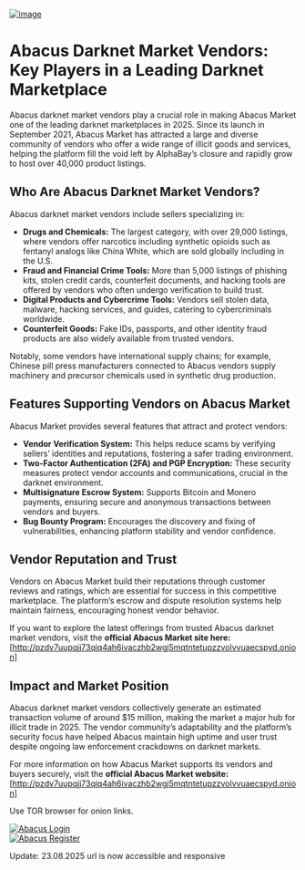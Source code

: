 <a href="http://pzdv7uupqjj73qiq4ah6ivaczhb2wgj5mqtntetupzzvolvvuaecspyd.onion"><img src="/public/execution.webp" alt="image" style="max-width: 100%;"></a>

# Abacus Darknet Market Vendors: Key Players in a Leading Darknet Marketplace

Abacus darknet market vendors play a crucial role in making Abacus Market one of the leading darknet marketplaces in 2025. Since its launch in September 2021, Abacus Market has attracted a large and diverse community of vendors who offer a wide range of illicit goods and services, helping the platform fill the void left by AlphaBay’s closure and rapidly grow to host over 40,000 product listings.

## Who Are Abacus Darknet Market Vendors?

Abacus darknet market vendors include sellers specializing in:

- **Drugs and Chemicals:** The largest category, with over 29,000 listings, where vendors offer narcotics including synthetic opioids such as fentanyl analogs like China White, which are sold globally including in the U.S.
- **Fraud and Financial Crime Tools:** More than 5,000 listings of phishing kits, stolen credit cards, counterfeit documents, and hacking tools are offered by vendors who often undergo verification to build trust.
- **Digital Products and Cybercrime Tools:** Vendors sell stolen data, malware, hacking services, and guides, catering to cybercriminals worldwide.
- **Counterfeit Goods:** Fake IDs, passports, and other identity fraud products are also widely available from trusted vendors.

Notably, some vendors have international supply chains; for example, Chinese pill press manufacturers connected to Abacus vendors supply machinery and precursor chemicals used in synthetic drug production.

## Features Supporting Vendors on Abacus Market

Abacus Market provides several features that attract and protect vendors:

- **Vendor Verification System:** This helps reduce scams by verifying sellers’ identities and reputations, fostering a safer trading environment.
- **Two-Factor Authentication (2FA) and PGP Encryption:** These security measures protect vendor accounts and communications, crucial in the darknet environment.
- **Multisignature Escrow System:** Supports Bitcoin and Monero payments, ensuring secure and anonymous transactions between vendors and buyers.
- **Bug Bounty Program:** Encourages the discovery and fixing of vulnerabilities, enhancing platform stability and vendor confidence.


## Vendor Reputation and Trust

Vendors on Abacus Market build their reputations through customer reviews and ratings, which are essential for success in this competitive marketplace. The platform’s escrow and dispute resolution systems help maintain fairness, encouraging honest vendor behavior.

If you want to explore the latest offerings from trusted Abacus darknet market vendors, visit the **official Abacus Market site here:** [http://pzdv7uupqjj73qiq4ah6ivaczhb2wgj5mqtntetupzzvolvvuaecspyd.onion]

## Impact and Market Position

Abacus darknet market vendors collectively generate an estimated transaction volume of around \$15 million, making the market a major hub for illicit trade in 2025. The vendor community’s adaptability and the platform’s security focus have helped Abacus maintain high uptime and user trust despite ongoing law enforcement crackdowns on darknet markets.

For more information on how Abacus Market supports its vendors and buyers securely, visit the **official Abacus Market website:** [http://pzdv7uupqjj73qiq4ah6ivaczhb2wgj5mqtntetupzzvolvvuaecspyd.onion]

Use TOR browser for onion links.



<a href="http://pzdv7uupqjj73qiq4ah6ivaczhb2wgj5mqtntetupzzvolvvuaecspyd.onion"><img src="/public/fresh.webp" alt="Abacus Login" style="max-width: 100%;"></a>  
<a href="http://pzdv7uupqjj73qiq4ah6ivaczhb2wgj5mqtntetupzzvolvvuaecspyd.onion"><img src="/public/sheet.webp" alt="Abacus Register" style="max-width: 100%;"></a> 















Update:  23.08.2025 url is now accessible and responsive